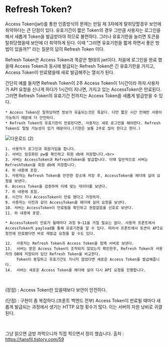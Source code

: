 # Refresh Token?

Access Token(jwt)를 통한 인증방식의 문제는 만일 제 3자에게 탈취당할경우 보안에 취약하다는 큰 단점이 있다. 유효기간이 짧은 Token의 경우 그만큼 사용자는 로그인을 해서 새롭게 Token을 발급받아야 하므로 불편하다. 그러나 유효기한을 늘리면 토큰을 탈취당했을때 보안에 더 취약하게 된다. 이때 "그러면 유효기한을 짧게 하면서 좋은 방법이 있을까?" 라는 질문의 답이 Refresh Token 이다. <br>

Refresh Token은 Access Token과 똑같은 형태의 jwt이다. 처음에 로그인을 완료 했을때 Access Token과 동시에 발급되는 Refresh Token은 긴 유효기한을 가지고, Access Token이 만료됐을때 새로 발급해주는 열쇠가 된다. <br>

간단히 예를 들자면 Refresh Token이 2주 Access Token이 1시간이라 하자.사용자가 API 요청을 신나게 하다가 1시간이 지나면, 가지고 있는 AccessToken은 만료된다. 그러면 Refresh Token의 유효기간 전까지는 Access Token을 새롭게 발급받을 수 있다.

    * Access Token은 탈취당하면 정보가 유출되는것은 똑같다. 다만 짧은 시간 안에만 사용이 가능하기 때문에 더 안전하다.
    * Refresh Token의 유효기한이 만료된다면, 사용자는 새로 로그인을 해야한다. Refresh Token도 털릴 가능성이 있기 때문이다.(기한은 보통 2주로 많이 한다고 한다.)

![다운로드 (2)](https://user-images.githubusercontent.com/82089918/160121005-a07f9643-9c9c-4e2f-abf2-7641e4cd796a.png)

    1. 사용자가 로그인과 회원가입을 합니다.
    2. 서버는 암호화된 pw를 확인하고 회원 db에 저장합니다.<br>
    3. 서버는 AccessToken과 RefreshToken을 발급합니다. 이때 일반적으로 서버는 RefreshToken을 회원 db에 저장합니다.
    4. 위 내용에 포함.
    5. 사용자는 Refresh Token을 안전한 장소에 저장 후, AccessToken을 헤더에 실어 요청을 보낸다.
    6. Access Token을 검증하여 이에 맞는 데이터를 보낸다.
    7. 위 내용에 포함.
    8. 시간이 지나 AccessToken이 만료 됐다고 가정하자.
    9. 사용자는 이전과 같이 AccessToken을 헤더에 실어 요청을 보낸다.
    10. 서버는 AccessToken이 만료됨을 확인하고 권함없음을 신호로 보낸다.
    11. 위 내용에 포함.

    * AccessToken이 만료가 될때마다 과정 9~11을 거칠 필요는 없다. 사용자 프론트에서 AccessToken의 payload를 통해 유효기한을 알 수 있다. 따라서 프론트에서 토큰이 API요청전에 만료됐다면 바로 재발급 요청을 할 수도 있다. 

    12.  사용자는 Refresh Token과 Access Token을 함께 서버로 보낸다.
    13.  서버는 받은 Access Token이 조작되지 않았는지 확인한후, Refresh Token과 사용자의 DB에 저장되어 있던 Refresh Token을 비교한다. 
         Token이 동일하고 유효기간도 지나지 않았다면 새로운 Access Token을 발급해줍니다.
    14.  서버는 새로운 Access Token을 헤더에 실어 다시 API 요청을 진행합니다. 

   <br>

(장점) : Access Token만 있을때보다 보안이 안전하다.

(단점) : 구현이 좀 복잡하다.(프론트 백엔드 전부)
         Access Token이 만료될 때마다 새롭게 발급되는 과정에서 생기는 HTTP 요청 횟수가 많다.
         이는 서버의 자원 낭비로 귀결된다.
         
<br>

그냥 읽으면 금방 까먹으니까 직접 적으면서 정리 했습니다.
출처 : https://tansfil.tistory.com/59